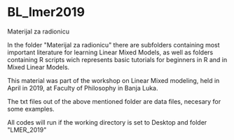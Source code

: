# BL_lmer2019
Materijal za radionicu

In the folder "Materijal za radionicu" there are subfolders containing most important literature for learning Linear Mixed Models, as well
as folders containing R scripts wich represents basic tutorials for beginners in R and in Mixed Linear Models.

This material was part of the workshop on Linear Mixed modeling, held in April in 2019, at Faculty of Philosophy in Banja Luka.

The txt files out of the above mentioned folder are data files, necesary for some examples. 

All codes will run if the working directory is set to Desktop and folder "LMER_2019"
